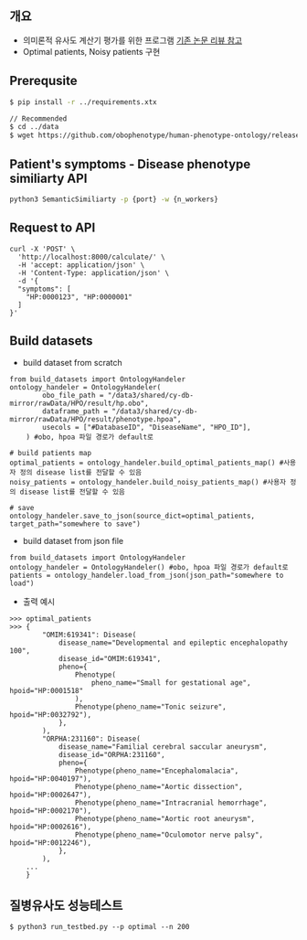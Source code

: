 ## 개요
- 의미론적 유사도 계산기 평가를 위한 프로그램 [기존 논문 리뷰 참고](https://github.com/3billion/3ASC-Confirmed-variant-Resys/wiki/%EC%9D%98%EB%AF%B8%EB%A1%A0%EC%A0%81-%EC%9C%A0%EC%82%AC%EB%8F%84-%EC%B8%A1%EC%A0%95-%EB%B0%A9%EB%B2%95%EB%A1%A0:-%EB%B0%A9%EB%B2%95%EB%A1%A0-%EB%B0%8F-%ED%8E%98%EC%9D%B4%ED%8D%BC-%EB%AA%A8%EC%9D%8C)
- Optimal patients, Noisy patients 구현

## Prerequsite
```bash
$ pip install -r ../requirements.xtx

// Recommended
$ cd ../data
$ wget https://github.com/obophenotype/human-phenotype-ontology/releases/download/v2023-01-27/hp.obo
```

## Patient's symptoms - Disease phenotype similiarty API
```bash
python3 SemanticSimiliarty -p {port} -w {n_workers}
```

## Request to API
```
curl -X 'POST' \
  'http://localhost:8000/calculate/' \
  -H 'accept: application/json' \
  -H 'Content-Type: application/json' \
  -d '{
  "symptoms": [
    "HP:0000123", "HP:0000001"
  ]
}'
```



## Build datasets
- build dataset from scratch 
```
from build_datasets import OntologyHandeler
ontology_handeler = OntologyHandeler(
        obo_file_path = "/data3/shared/cy-db-mirror/rawData/HPO/result/hp.obo",
        dataframe_path = "/data3/shared/cy-db-mirror/rawData/HPO/result/phenotype.hpoa",
        usecols = ["#DatabaseID", "DiseaseName", "HPO_ID"],
    ) #obo, hpoa 파일 경로가 default로

# build patients map
optimal_patients = ontology_handeler.build_optimal_patients_map() #사용자 정의 disease list를 전달할 수 있음
noisy_patients = ontology_handeler.build_noisy_patients_map() #사용자 정의 disease list를 전달할 수 있음

# save
ontology_handeler.save_to_json(source_dict=optimal_patients, target_path="somewhere to save")
```
- build dataset from json file
```
from build_datasets import OntologyHandeler
ontology_handeler = OntologyHandeler() #obo, hpoa 파일 경로가 default로
patients = ontology_handeler.load_from_json(json_path="somewhere to load")
```
- 출력 예시
```
>>> optimal_patients
>>> {
        "OMIM:619341": Disease(
            disease_name="Developmental and epileptic encephalopathy 100",
            disease_id="OMIM:619341",
            pheno={
                Phenotype(
                    pheno_name="Small for gestational age", hpoid="HP:0001518"
                ),
                Phenotype(pheno_name="Tonic seizure", hpoid="HP:0032792"),
            },
        ),
        "ORPHA:231160": Disease(
            disease_name="Familial cerebral saccular aneurysm",
            disease_id="ORPHA:231160",
            pheno={
                Phenotype(pheno_name="Encephalomalacia", hpoid="HP:0040197"),
                Phenotype(pheno_name="Aortic dissection", hpoid="HP:0002647"),
                Phenotype(pheno_name="Intracranial hemorrhage", hpoid="HP:0002170"),
                Phenotype(pheno_name="Aortic root aneurysm", hpoid="HP:0002616"),
                Phenotype(pheno_name="Oculomotor nerve palsy", hpoid="HP:0012246"),
            },
        ),
    ...
    }
```



## 질병유사도 성능테스트
```/bin/bash
$ python3 run_testbed.py --p optimal --n 200
```
